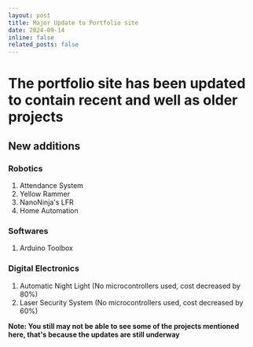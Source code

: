 ```yaml
---
layout: post
title: Major Update to Portfolio site
date: 2024-09-14
inline: false
related_posts: false
---
```


# The portfolio site has been updated to contain recent and well as older projects

## New additions

### Robotics
1. Attendance System
2. Yellow Rammer
3. NanoNinja's LFR
4. Home Automation

### Softwares
1. Arduino Toolbox

### Digital Electronics
1. Automatic Night Light (No microcontrollers used, cost decreased by 80%)
2. Laser Security System (No microcontrollers used, cost decreased by 60%)

**Note: You still may not be able to see some of the projects mentioned here, that's because the updates are still underway**